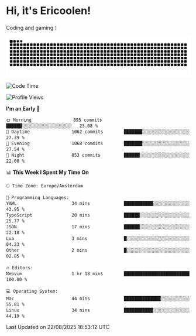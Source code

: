 # Hi, it's Ericoolen!
Coding and gaming！

<picture>
  <source media="(prefers-color-scheme: dark)" srcset="https://raw.githubusercontent.com/Eric-Song-Nop/Eric-Song-Nop/output/github-contribution-grid-snake-dark.svg">
  <source media="(prefers-color-scheme: light)" srcset="https://raw.githubusercontent.com/Eric-Song-Nop/Eric-Song-Nop/output/github-contribution-grid-snake.svg">
  <img alt="github contribution grid snake animation" src="https://raw.githubusercontent.com/Eric-Song-Nop/Eric-Song-Nop/output/github-contribution-grid-snake.svg">
</picture>

<!--START_SECTION:waka-->
![Code Time](http://img.shields.io/badge/Code%20Time-1%2C870%20hrs%2056%20mins-blue)

![Profile Views](http://img.shields.io/badge/Profile%20Views-0-blue)

**I'm an Early 🐤** 

```text
🌞 Morning                895 commits         ██████░░░░░░░░░░░░░░░░░░░   23.08 % 
🌆 Daytime                1062 commits        ███████░░░░░░░░░░░░░░░░░░   27.39 % 
🌃 Evening                1068 commits        ███████░░░░░░░░░░░░░░░░░░   27.54 % 
🌙 Night                  853 commits         ██████░░░░░░░░░░░░░░░░░░░   22.00 % 
```


📊 **This Week I Spent My Time On** 

```text
🕑︎ Time Zone: Europe/Amsterdam

💬 Programming Languages: 
YAML                     34 mins             ███████████░░░░░░░░░░░░░░   43.95 % 
TypeScript               20 mins             ██████░░░░░░░░░░░░░░░░░░░   25.77 % 
JSON                     17 mins             ██████░░░░░░░░░░░░░░░░░░░   22.18 % 
Lua                      3 mins              █░░░░░░░░░░░░░░░░░░░░░░░░   04.23 % 
Other                    2 mins              █░░░░░░░░░░░░░░░░░░░░░░░░   02.85 % 

🔥 Editors: 
Neovim                   1 hr 18 mins        █████████████████████████   100.00 % 

💻 Operating System: 
Mac                      44 mins             ██████████████░░░░░░░░░░░   55.81 % 
Linux                    34 mins             ███████████░░░░░░░░░░░░░░   44.19 % 
```


 Last Updated on 22/08/2025 18:53:12 UTC
<!--END_SECTION:waka-->
